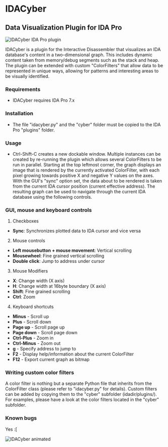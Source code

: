 # IDACyber
## Data Visualization Plugin for IDA Pro

![IDACyber IDA Pro plugin](/screenshots/idacyber.png?raw=true "IDACyber")

IDACyber is a plugin for the Interactive Disassembler that visualizes an IDA database's content in a two-dimensional graph. This includes dynamic content taken from memory/debug segments such as the stack and heap. The plugin can be extended with custom "ColorFilters" that allow data to be represented in unique ways, allowing for patterns and interesting areas to be visually identified.

### Requirements

* IDACyber requires IDA Pro 7.x

### Installation

* The file "idacyber.py" and the "cyber" folder must be copied to the IDA Pro "plugins" folder.

### Usage

* Ctrl-Shift-C creates a new dockable window. Multiple instances can be created by re-running the plugin which allows several ColorFilters to be run in parallel. Starting at the top leftmost corner, the graph displays an image that is rendered by the currently activated ColorFilter, with each pixel growing towards positive X and negative Y values on the axes. With the GUI's "sync" option set, the data about to be rendered is taken from the current IDA cursor position (current effective address). The resulting graph can be used to navigate through the current IDA database using the following controls.

### GUI, mouse and keyboard controls

1. Checkboxes

  * **Sync**: Synchronizes plotted data to IDA cursor and vice versa

2. Mouse controls

  * **Left mousebutton + mouse movement**: Vertical scrolling
  * **Mousewheel**: Fine grained vertical scrolling
  * **Double click**: Jump to address under cursor

3. Mouse Modifiers

  * **X**: Change width (X axis)
  * **H**: Change width at 16byte boundary (X axis)
  * **Shift**: Fine grained scrolling
  * **Ctrl**: Zoom

4. Keyboard shortcuts

  * **Minus** - Scroll up
  * **Plus** - Scroll down
  * **Page up** - Scroll page up
  * **Page down** - Scroll page down
  * **Ctrl-Plus** - Zoom in
  * **Ctrl-Minus** - Zoom out
  * **g** - Specify address to jump to
  * **F2** - Display help/information about the current ColorFilter
  * **F12** - Export current graph as bitmap 

### Writing custom color filters

A color filter is nothing but a separate Python file that inherits from the ColorFilter class (please refer to "idacyber.py" for details). Custom filters can be added by copying them to the "cyber" subfolder (idadir/plugins/). For examples, please have a look at the color filters located in the "cyber" subfolder.

### Known bugs

Yes :[

![IDACyber animated](/screenshots/idacyber.gif?raw=true "Visual pattern recognition")
